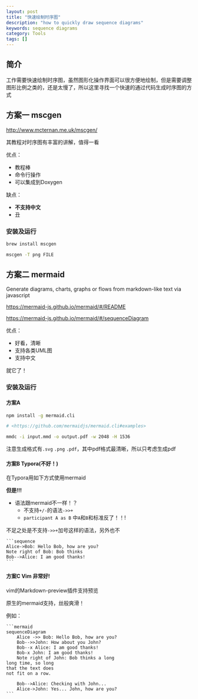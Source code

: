 ```yaml
---
layout: post
title: "快速绘制时序图"
description: "how to quickly draw sequence diagrams"
keywords: sequence diagrams
category: Tools
tags: []
---
```


## 简介
工作需要快速绘制时序图，虽然图形化操作界面可以很方便地绘制，但是需要调整图形比例之类的，还是太慢了，所以这里寻找一个快速的通过代码生成时序图的方式

## 方案一 mscgen

<http://www.mcternan.me.uk/mscgen/>

其教程对时序图有丰富的讲解，值得一看


优点：

* 教程棒
* 命令行操作
* 可以集成到Doxygen

缺点：

* **不支持中文**
* 丑

### 安装及运行

```sh
brew install mscgen

mscgen -T png FILE
```

## 方案二 mermaid

Generate diagrams, charts, graphs or flows from markdown-like text via javascript

<https://mermaid-js.github.io/mermaid/#/README>

<https://mermaid-js.github.io/mermaid/#/sequenceDiagram>

优点：

* 好看，清晰
* 支持各类UML图
* 支持中文

就它了！

### 安装及运行

#### 方案A

```sh
npm install -g mermaid.cli

# <https://github.com/mermaidjs/mermaid.cli#examples>

mmdc -i input.mmd -o output.pdf -w 2048 -H 1536
```

注意生成格式有`.svg` `.png` `.pdf`，其中pdf格式最清晰，所以只考虑生成pdf

#### 方案B Typora(不好！)

在Typora用如下方式使用mermaid

**但是!!!**

* 语法跟mermaid不一样！？
    - 不支持`+/-`的语法`->>+`
    - `participant A as B` 中`A`和`B`和标准反了！！!

不足之处是不支持`->>+`加号这样的语法，另外也不

<pre>
<code>```sequence
Alice->Bob: Hello Bob, how are you?
Note right of Bob: Bob thinks
Bob-->Alice: I am good thanks!
```</code>
</pre>

#### 方案C Vim 非常好!
vim的Markdown-preview插件支持预览

原生的mermaid支持，丝般爽滑！

例如：

<pre>
<code>```mermaid
sequenceDiagram
    Alice ->> Bob: Hello Bob, how are you?
    Bob-->>John: How about you John?
    Bob--x Alice: I am good thanks!
    Bob-x John: I am good thanks!
    Note right of John: Bob thinks a long<br/>long time, so long<br/>that the text does<br/>not fit on a row.

    Bob-->Alice: Checking with John...
    Alice->John: Yes... John, how are you?
```</code>
</pre>
